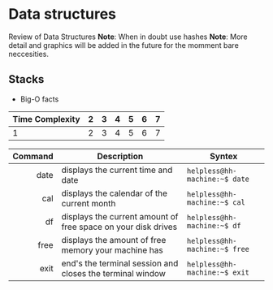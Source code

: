 # Data structures 

Review of Data Structures 
**Note**: When in doubt use hashes
**Note**: More detail and graphics will be added in the future for the momment bare neccesities. 

## Stacks
* Big-O facts 

 | Time Complexity | 2 | 3 | 4 | 5 | 6 | 7 |
 | --------------- | - | - | - | - | - | - |
 | 1 | 2 | 3 | 4 | 5 | 6 | 7 | 

 | Command | Description | Syntex |
 | ------: | ---------- | ------ | 
 | date    | displays the current time and date | `helpless@hh-machine:~$ date` |
 | cal     | displays the calendar of the current month | `helpless@hh-machine:~$ cal` |
 | df      | displays the current amount of free space on your disk drives | `helpless@hh-machine:~$ df` |
 | free    | displays the amount of free memory your machine has | `helpless@hh-machine:~$ free` |
 | exit    | end's the terminal session and closes the terminal window | `helpless@hh-machine:~$ exit` |
